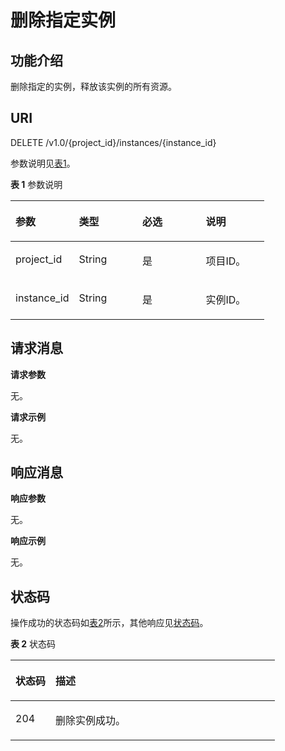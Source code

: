 # 删除指定实例<a name="ZH-CN_TOPIC_0171829475"></a>

## 功能介绍<a name="zh-cn_topic_0128036935_section790717910293"></a>

删除指定的实例，释放该实例的所有资源。

## URI<a name="zh-cn_topic_0128036935_section26585449267"></a>

DELETE /v1.0/\{project\_id\}/instances/\{instance\_id\}

参数说明见[表1](#zh-cn_topic_0128036935_table3660444102619)。

**表 1**  参数说明

<a name="zh-cn_topic_0128036935_table3660444102619"></a>
<table><thead align="left"><tr id="zh-cn_topic_0128036935_row1272594492615"><th class="cellrowborder" valign="top" width="25%" id="mcps1.2.5.1.1"><p id="zh-cn_topic_0128036935_p1172504452615"><a name="zh-cn_topic_0128036935_p1172504452615"></a><a name="zh-cn_topic_0128036935_p1172504452615"></a>参数</p>
</th>
<th class="cellrowborder" valign="top" width="25%" id="mcps1.2.5.1.2"><p id="zh-cn_topic_0128036935_p10725164402619"><a name="zh-cn_topic_0128036935_p10725164402619"></a><a name="zh-cn_topic_0128036935_p10725164402619"></a>类型</p>
</th>
<th class="cellrowborder" valign="top" width="25%" id="mcps1.2.5.1.3"><p id="zh-cn_topic_0128036935_p10725174422615"><a name="zh-cn_topic_0128036935_p10725174422615"></a><a name="zh-cn_topic_0128036935_p10725174422615"></a>必选</p>
</th>
<th class="cellrowborder" valign="top" width="25%" id="mcps1.2.5.1.4"><p id="zh-cn_topic_0128036935_p16725114416265"><a name="zh-cn_topic_0128036935_p16725114416265"></a><a name="zh-cn_topic_0128036935_p16725114416265"></a>说明</p>
</th>
</tr>
</thead>
<tbody><tr id="zh-cn_topic_0128036935_row15725744182619"><td class="cellrowborder" valign="top" width="25%" headers="mcps1.2.5.1.1 "><p id="zh-cn_topic_0128036935_p472534452619"><a name="zh-cn_topic_0128036935_p472534452619"></a><a name="zh-cn_topic_0128036935_p472534452619"></a>project_id</p>
</td>
<td class="cellrowborder" valign="top" width="25%" headers="mcps1.2.5.1.2 "><p id="zh-cn_topic_0128036935_p1272544412262"><a name="zh-cn_topic_0128036935_p1272544412262"></a><a name="zh-cn_topic_0128036935_p1272544412262"></a>String</p>
</td>
<td class="cellrowborder" valign="top" width="25%" headers="mcps1.2.5.1.3 "><p id="zh-cn_topic_0128036935_p117259441266"><a name="zh-cn_topic_0128036935_p117259441266"></a><a name="zh-cn_topic_0128036935_p117259441266"></a>是</p>
</td>
<td class="cellrowborder" valign="top" width="25%" headers="mcps1.2.5.1.4 "><p id="zh-cn_topic_0128036935_p4725344112618"><a name="zh-cn_topic_0128036935_p4725344112618"></a><a name="zh-cn_topic_0128036935_p4725344112618"></a>项目ID。</p>
</td>
</tr>
<tr id="zh-cn_topic_0128036935_row1725194482619"><td class="cellrowborder" valign="top" width="25%" headers="mcps1.2.5.1.1 "><p id="zh-cn_topic_0128036935_p1172554419268"><a name="zh-cn_topic_0128036935_p1172554419268"></a><a name="zh-cn_topic_0128036935_p1172554419268"></a>instance_id</p>
</td>
<td class="cellrowborder" valign="top" width="25%" headers="mcps1.2.5.1.2 "><p id="zh-cn_topic_0128036935_p17251844122618"><a name="zh-cn_topic_0128036935_p17251844122618"></a><a name="zh-cn_topic_0128036935_p17251844122618"></a>String</p>
</td>
<td class="cellrowborder" valign="top" width="25%" headers="mcps1.2.5.1.3 "><p id="zh-cn_topic_0128036935_p107251442262"><a name="zh-cn_topic_0128036935_p107251442262"></a><a name="zh-cn_topic_0128036935_p107251442262"></a>是</p>
</td>
<td class="cellrowborder" valign="top" width="25%" headers="mcps1.2.5.1.4 "><p id="zh-cn_topic_0128036935_p1772534422613"><a name="zh-cn_topic_0128036935_p1772534422613"></a><a name="zh-cn_topic_0128036935_p1772534422613"></a>实例ID。</p>
</td>
</tr>
</tbody>
</table>

## 请求消息<a name="zh-cn_topic_0128036935_section8669134414263"></a>

**请求参数**

无。

**请求示例**

无。

## 响应消息<a name="zh-cn_topic_0128036935_section14669134411268"></a>

**响应参数**

无。

**响应示例**

无。

## 状态码<a name="zh-cn_topic_0128036935_section186704445268"></a>

操作成功的状态码如[表2](#zh-cn_topic_0128036935_table1467214432612)所示，其他响应见[状态码](状态码.md)。

**表 2**  状态码

<a name="zh-cn_topic_0128036935_table1467214432612"></a>
<table><thead align="left"><tr id="zh-cn_topic_0128036935_row4725344202613"><th class="cellrowborder" valign="top" width="15.15%" id="mcps1.2.3.1.1"><p id="zh-cn_topic_0128036935_p0725844142612"><a name="zh-cn_topic_0128036935_p0725844142612"></a><a name="zh-cn_topic_0128036935_p0725844142612"></a>状态码</p>
</th>
<th class="cellrowborder" valign="top" width="84.85000000000001%" id="mcps1.2.3.1.2"><p id="zh-cn_topic_0128036935_p8725134442613"><a name="zh-cn_topic_0128036935_p8725134442613"></a><a name="zh-cn_topic_0128036935_p8725134442613"></a>描述</p>
</th>
</tr>
</thead>
<tbody><tr id="zh-cn_topic_0128036935_row07251445263"><td class="cellrowborder" valign="top" width="15.15%" headers="mcps1.2.3.1.1 "><p id="zh-cn_topic_0128036935_p15725244152611"><a name="zh-cn_topic_0128036935_p15725244152611"></a><a name="zh-cn_topic_0128036935_p15725244152611"></a>204</p>
</td>
<td class="cellrowborder" valign="top" width="84.85000000000001%" headers="mcps1.2.3.1.2 "><p id="zh-cn_topic_0128036935_p4725164420266"><a name="zh-cn_topic_0128036935_p4725164420266"></a><a name="zh-cn_topic_0128036935_p4725164420266"></a>删除实例成功。</p>
</td>
</tr>
</tbody>
</table>

